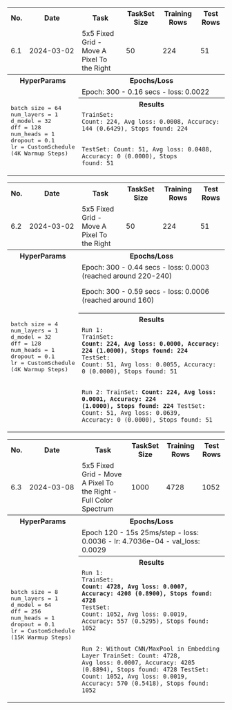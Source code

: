 <table width="100%">
	<tr>
		<th>No.</th> 
		<th>Date</th> 		
		<th>Task</th>
		<th>TaskSet Size</th>
		<th>Training Rows</th>
		<th>Test Rows</th>
	</tr>
	<tr>
		<td>6.1</td>
		<td>2024-03-02</td>
		<td>5x5 Fixed Grid - Move A Pixel To the Right</td>
		<td>50</td>
		<td>224</td>
		<td>51</td>
	</tr>
	<tr>
		<th colspan=2>HyperParams</th>
		<th colspan=4>Epochs/Loss</th>
	</tr>
	<tr><td colspan=2 rowspan=3>
<pre>
batch size = 64
num_layers = 1
d_model = 32 
dff = 128
num_heads = 1 
dropout = 0.1
lr = CustomSchedule
(4K Warmup Steps)
</pre>
	</td>
	<td colspan=4>Epoch: 300 - 0.16 secs - loss: 0.0022</td>
	</tr>
	<tr><th colspan=4>Results</th></tr>
	<tr><td colspan=4>
<code>TrainSet: 
Count: 224, Avg loss: 0.0008, Accuracy: 144 (0.6429), Stops found: 224

TestSet: 
Count: 51, Avg loss: 0.0488, Accuracy: 0 (0.0000), Stops found: 51</code>
    </td></tr>	
</table>

<table>
	<tr>
		<th>No.</th> 
		<th>Date</th> 
		<th>Task</th>
		<th>TaskSet Size</th>
		<th>Training Rows</th>
		<th>Test Rows</th>
	</tr>
	<tr>
		<td>6.2</td>
		<td>2024-03-02</td>
		<td>5x5 Fixed Grid - Move A Pixel To the Right</td>
		<td>50</td>
		<td>224</td>
		<td>51</td>
	</tr>
	<tr>
		<th colspan=2>HyperParams</th>
		<th colspan=4>Epochs/Loss</th>
	</tr>
	<tr><td colspan=2 rowspan=3>
<pre>
batch size = 4
num_layers = 1
d_model = 32 
dff = 128
num_heads = 1 
dropout = 0.1
lr = CustomSchedule
(4K Warmup Steps)
</pre>		
	</td><td colspan=4>
Epoch: 300 - 0.44 secs - loss: 0.0003 (reached around 220-240)

Epoch: 300 - 0.59 secs - loss: 0.0006 (reached around 160)
</td>
	</tr>
	<tr><th colspan=4>Results</th></tr>
	<tr><td colspan=4>
<code>Run 1:
TrainSet: 
<b>Count: 224, Avg loss: 0.0000, Accuracy: 224 (1.0000), Stops found: 224</b>
TestSet: 
Count: 51, Avg loss: 0.0055, Accuracy: 0 (0.0000), Stops found: 51

Run 2:
TrainSet: 
<b>Count: 224, Avg loss: 0.0001, Accuracy: 224 (1.0000), Stops found: 224</b>
TestSet: 
Count: 51, Avg loss: 0.0639, Accuracy: 0 (0.0000), Stops found: 51</code>
</td></tr>	
</table>

<table>
	<tr>
		<th>No.</th> 
		<th>Date</th> 
		<th>Task</th>
		<th>TaskSet Size</th>
		<th>Training Rows</th>
		<th>Test Rows</th>
	</tr>
	<tr>
		<td>6.3</td>
		<td>2024-03-08</td>
		<td>5x5 Fixed Grid - Move A Pixel To the Right - Full Color Spectrum</td>
		<td>1000</td>
		<td>4728</td>
		<td>1052</td>
	</tr>
	<tr>
		<th colspan=2>HyperParams</th>
		<th colspan=4>Epochs/Loss</th>
	</tr>
	<tr><td colspan=2 rowspan=3>
<pre>
batch size = 8
num_layers = 1
d_model = 64 
dff = 256
num_heads = 1 
dropout = 0.1
lr = CustomSchedule
(15K Warmup Steps)
</pre>		
	</td><td colspan=4>
Epoch 120 - 15s 25ms/step - loss: 0.0036 - lr: 4.7036e-04 - val_loss: 0.0029
</td>
	</tr>
	<tr><th colspan=4>Results</th></tr>
	<tr><td colspan=4>
<code>Run 1:
TrainSet: 
<b>Count: 4728, Avg loss: 0.0007, Accuracy: 4208 (0.8900), Stops found: 4728</b>
TestSet: 
Count: 1052, Avg loss: 0.0019, Accuracy: 557 (0.5295), Stops found: 1052

Run 2: Without CNN/MaxPool in Embedding Layer
TrainSet: 
Count: 4728, Avg loss: 0.0007, Accuracy: 4205 (0.8894), Stops found: 4728
TestSet:
Count: 1052, Avg loss: 0.0019, Accuracy: 570 (0.5418), Stops found: 1052
</code>
</td></tr>	
</table>
